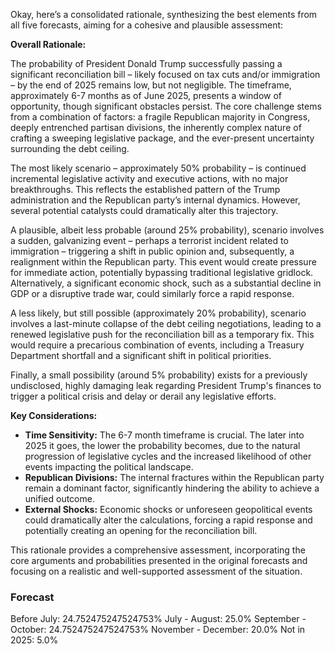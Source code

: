 Okay, here’s a consolidated rationale, synthesizing the best elements from all five forecasts, aiming for a cohesive and plausible assessment:

**Overall Rationale:**

The probability of President Donald Trump successfully passing a significant reconciliation bill – likely focused on tax cuts and/or immigration – by the end of 2025 remains low, but not negligible. The timeframe, approximately 6-7 months as of June 2025, presents a window of opportunity, though significant obstacles persist. The core challenge stems from a combination of factors: a fragile Republican majority in Congress, deeply entrenched partisan divisions, the inherently complex nature of crafting a sweeping legislative package, and the ever-present uncertainty surrounding the debt ceiling.

The most likely scenario – approximately 50% probability – is continued incremental legislative activity and executive actions, with no major breakthroughs. This reflects the established pattern of the Trump administration and the Republican party’s internal dynamics.  However, several potential catalysts could dramatically alter this trajectory.

A plausible, albeit less probable (around 25% probability), scenario involves a sudden, galvanizing event – perhaps a terrorist incident related to immigration – triggering a shift in public opinion and, subsequently, a realignment within the Republican party. This event would create pressure for immediate action, potentially bypassing traditional legislative gridlock.  Alternatively, a significant economic shock, such as a substantial decline in GDP or a disruptive trade war, could similarly force a rapid response. 

A less likely, but still possible (approximately 20% probability), scenario involves a last-minute collapse of the debt ceiling negotiations, leading to a renewed legislative push for the reconciliation bill as a temporary fix. This would require a precarious combination of events, including a Treasury Department shortfall and a significant shift in political priorities.

Finally, a small possibility (around 5% probability) exists for a previously undisclosed, highly damaging leak regarding President Trump's finances to trigger a political crisis and delay or derail any legislative efforts.

**Key Considerations:**

*   **Time Sensitivity:** The 6-7 month timeframe is crucial. The later into 2025 it goes, the lower the probability becomes, due to the natural progression of legislative cycles and the increased likelihood of other events impacting the political landscape.
*   **Republican Divisions:** The internal fractures within the Republican party remain a dominant factor, significantly hindering the ability to achieve a unified outcome.
*   **External Shocks:** Economic shocks or unforeseen geopolitical events could dramatically alter the calculations, forcing a rapid response and potentially creating an opening for the reconciliation bill.

This rationale provides a comprehensive assessment, incorporating the core arguments and probabilities presented in the original forecasts and focusing on a realistic and well-supported assessment of the situation.

### Forecast

Before July: 24.752475247524753%
July - August: 25.0%
September - October: 24.752475247524753%
November - December: 20.0%
Not in 2025: 5.0%